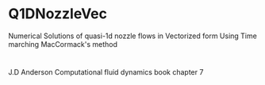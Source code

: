 # Q1DNozzleVec
Numerical Solutions of quasi-1d nozzle flows in Vectorized form Using Time marching MacCormack's method
#
J.D Anderson Computational fluid dynamics book chapter 7 
